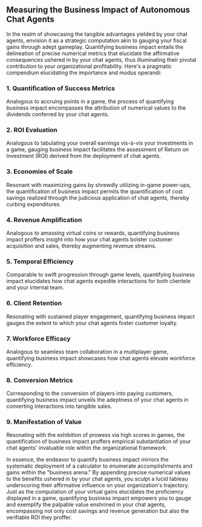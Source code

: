 ## Measuring the Business Impact of Autonomous Chat Agents

In the realm of showcasing the tangible advantages yielded by your chat agents, envision it as a strategic computation akin to gauging your fiscal gains through adept gameplay. Quantifying business impact entails the delineation of precise numerical metrics that elucidate the affirmative consequences ushered in by your chat agents, thus illuminating their pivotal contribution to your organizational profitability. Here's a pragmatic compendium elucidating the importance and modus operandi:

### 1. Quantification of Success Metrics

Analogous to accruing points in a game, the process of quantifying business impact encompasses the attribution of numerical values to the dividends conferred by your chat agents.

### 2. ROI Evaluation

Analogous to tabulating your overall earnings vis-à-vis your investments in a game, gauging business impact facilitates the assessment of Return on Investment (ROI) derived from the deployment of chat agents.

### 3. Economies of Scale

Resonant with maximizing gains by shrewdly utilizing in-game power-ups, the quantification of business impact permits the quantification of cost savings realized through the judicious application of chat agents, thereby curbing expenditures.

### 4. Revenue Amplification

Analogous to amassing virtual coins or rewards, quantifying business impact proffers insight into how your chat agents bolster customer acquisition and sales, thereby augmenting revenue streams.

### 5. Temporal Efficiency

Comparable to swift progression through game levels, quantifying business impact elucidates how chat agents expedite interactions for both clientele and your internal team.

### 6. Client Retention

Resonating with sustained player engagement, quantifying business impact gauges the extent to which your chat agents foster customer loyalty.

### 7. Workforce Efficacy

Analogous to seamless team collaboration in a multiplayer game, quantifying business impact showcases how chat agents elevate workforce efficiency.

### 8. Conversion Metrics

Corresponding to the conversion of players into paying customers, quantifying business impact unveils the adeptness of your chat agents in converting interactions into tangible sales.

### 9. Manifestation of Value

Resonating with the exhibition of prowess via high scores in games, the quantification of business impact proffers empirical substantiation of your chat agents' invaluable role within the organizational framework.

In essence, the endeavor to quantify business impact mirrors the systematic deployment of a calculator to enumerate accomplishments and gains within the "business arena." By appending precise numerical values to the benefits ushered in by your chat agents, you sculpt a lucid tableau underscoring their affirmative influence on your organization's trajectory. Just as the computation of your virtual gains elucidates the proficiency displayed in a game, quantifying business impact empowers you to gauge and exemplify the palpable value enshrined in your chat agents, encompassing not only cost savings and revenue generation but also the verifiable ROI they proffer.